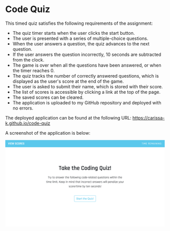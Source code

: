 # Code Quiz

This timed quiz satisfies the following requirements of the assignment: 

- The quiz timer starts when the user clicks the start button.
- The user is presented with a series of multiple-choice questions.
- When the user answers a question, the quiz advances to the next question.
- If the user answers the question incorrectly, 10 seconds are subtracted from the clock.
- The game is over when all the questions have been answered, or when the timer reaches 0.
- The quiz tracks the number of correctly answered questions, which is displayed as the user's score at the end of the game.
- The user is asked to submit their name, which is stored with their score.
- The list of scores is accessible by clicking a link at the top of the page.
- The saved scores can be cleared.
- The application is uploaded to my GitHub repository and deployed with no errors.

The deployed application can be found at the following URL:
https://carissa-k.github.io/code-quiz

A screenshot of the application is below:

![image](https://raw.githubusercontent.com/carissa-k/code-quiz/main/code-quiz-screenshot.png)
